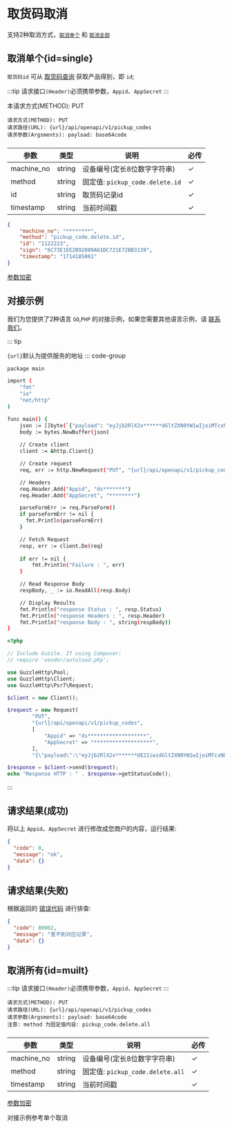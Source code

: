 # 取货码取消

支持2种取消方式，[`取消单个`](#single) 和 [`取消全部`](#muilt)

## 取消单个{id=single}

`取货码id` 可从 [取货码查询](get_pickup_code_by_payload.md) 获取产品得到，即 `id`;

:::tip
请求接口`(Header)`必须携带参数，`Appid`、`AppSecret`
:::

本请求方式(METHOD): PUT

```
请求方式(METHOD): PUT
请求路径(URL): {url}/api/openapi/v1/pickup_codes
请求参数(Argsments): payload: base64code
```

### <Badge type="danger" text="Payload" />

| 参数       | 类型   | 说明                            | 必传 |
| ---------- | ------ | ------------------------------- | ---- |
| machine_no | string | 设备编号(定长8位数字字符串)     | ✓    |
| method     | string | 固定值: `pickup_code.delete.id` | ✓    |
| id         | string | 取货码记录id                    | ✓    |
| timestamp  | string | 当前时间戳                      | ✓    |

```json
{
	"machine_no": "********",
    "method": "pickup_code.delete.id",
    "id": "1122223",
	"sign": "6C73E1EE2B92089A61DC721E72BB3139",
	"timestamp": "1714185061"
}
```

[参数加密](access_sign.md)

## 对接示例

我们为您提供了2种语言 `GO`,`PHP` 的对接示例，如果您需要其他语言示例，请 [联系我们](support.md)。

::: tip

`{url}`默认为提供服务的地址
::: code-group

```sh [GO]
package main

import (
	"fmt"
	"io"
	"net/http"
)

func main() {
	json := []byte(`{"payload": "eyJjb2RlX2x******dGltZXN0YW1wIjoiMTcxNDE4OTI5OCJ9"}`)
	body := bytes.NewBuffer(json)
	
	// Create client
	client := &http.Client{}

	// Create request
	req, err := http.NewRequest("PUT", "{url}/api/openapi/v1/pickup_codes", body)

	// Headers
	req.Header.Add("Appid", "ds*******")
	req.Header.Add("AppSecret", "********")

	parseFormErr := req.ParseForm()
	if parseFormErr != nil {
	  fmt.Println(parseFormErr)    
	}

	// Fetch Request
	resp, err := client.Do(req)
	
	if err != nil {
		fmt.Println("Failure : ", err)
	}

	// Read Response Body
	respBody, _ := io.ReadAll(resp.Body)

	// Display Results
	fmt.Println("response Status : ", resp.Status)
	fmt.Println("response Headers : ", resp.Header)
	fmt.Println("response Body : ", string(respBody))
}
```

```php [PHP]
<?php

// Include Guzzle. If using Composer:
// require 'vendor/autoload.php';

use GuzzleHttp\Pool;
use GuzzleHttp\Client;
use GuzzleHttp\Psr7\Request;

$client = new Client();

$request = new Request(
        "PUT",
        "{url}/api/openapi/v1/pickup_codes",
        [
            "Appid" => "ds*******************",
            "AppSecret" => "*******************",
        ],
        "{\"payload\":\"eyJjb2RlX2x*******UE2IiwidGltZXN0YW1wIjoiMTcxNDE4OTI5OCJ9\"}");

$response = $client->send($request);
echo "Response HTTP : " . $response->getStatusCode();
```

:::

## 请求结果(成功)

将以上 `Appid`、`AppSecret` 进行修改成您商户的内容，运行结果:

```json
{
  "code": 0,
  "message": "ok",
  "data": {}
}
```

## 请求结果(失败)

根据返回的 [错误代码](error_code.md) 进行排查:

```json
{
  "code": 80002,
  "message": "查不到对应记录",
  "data": {}
}
```

## 取消所有{id=muilt}

:::tip
请求接口`(Header)`必须携带参数，`Appid`、`AppSecret`
:::

```
请求方式(METHOD): PUT
请求路径(URL): {url}/api/openapi/v1/pickup_codes
请求参数(Argsments): payload: base64code
注意: method 为固定值内容: pickup_code.delete.all
```

### <Badge type="danger" text="Payload" />

| 参数       | 类型   | 说明                             | 必传 |
| ---------- | ------ | -------------------------------- | ---- |
| machine_no | string | 设备编号(定长8位数字字符串)      | ✓    |
| method     | string | 固定值: `pickup_code.delete.all` | ✓    |
| timestamp  | string | 当前时间戳                       | ✓    |

[参数加密](access_sign.md)

对接示例参考单个取消
